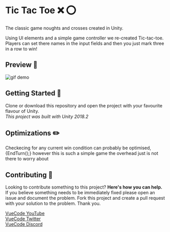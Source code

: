 # Tic Tac Toe :x: :o:
The classic game noughts and crosses created in Unity.  

Using UI elements and a simple game controller we re-created Tic-tac-toe. Players can set there names in the input fields and then you just mark three in a row to win!

## Preview :eyes:
![gif demo](https://giant.gfycat.com/ViciousThriftyCarpenterant.gif)  

## Getting Started :page_with_curl:
Clone or download this repository and open the project with your favourite flavour of Unity.  
_This project was built with Unity 2018.2_

## Optimizations :pencil2:
Checkecing for any current win condition can probably be optimised, {EndTurn();} however this is such a simple game the overhead just is not there to worry about

## Contributing :muscle:
Looking to contribute something to this project? **Here's how you can help.**  
If you believe something needs to be immediately fixed please open an issue and document the problem. Fork this project and create a pull request with your solution to the problem. Thank you.  

[VueCode YouTube](https://www.youtube.com/channel/UCtP-1zQ2g_jpgYvvBqkWltA)  
[VueCode Twitter](https://twitter.com/VueCode/)  
[VueCode Discord](https://discord.gg/qWpEtR3)
